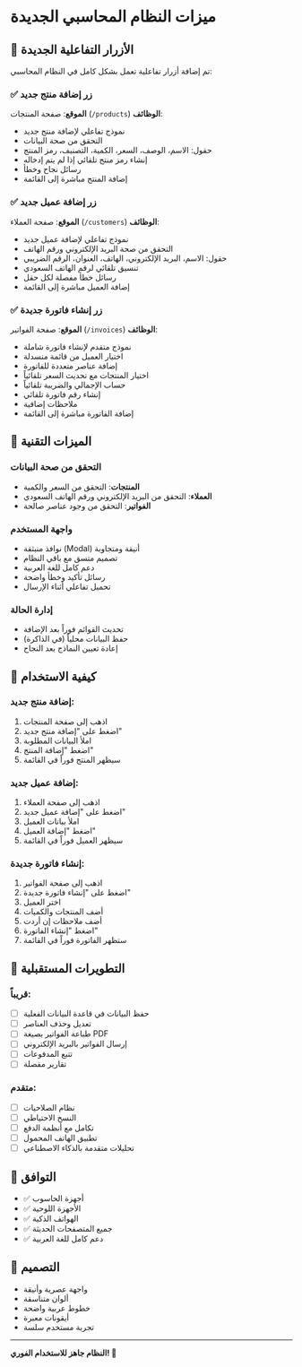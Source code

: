 # ميزات النظام المحاسبي الجديدة

## 🎉 الأزرار التفاعلية الجديدة

تم إضافة أزرار تفاعلية تعمل بشكل كامل في النظام المحاسبي:

### ✅ زر إضافة منتج جديد
**الموقع**: صفحة المنتجات (`/products`)
**الوظائف**:
- نموذج تفاعلي لإضافة منتج جديد
- التحقق من صحة البيانات
- حقول: الاسم، الوصف، السعر، الكمية، التصنيف، رمز المنتج
- إنشاء رمز منتج تلقائي إذا لم يتم إدخاله
- رسائل نجاح وخطأ
- إضافة المنتج مباشرة إلى القائمة

### ✅ زر إضافة عميل جديد
**الموقع**: صفحة العملاء (`/customers`)
**الوظائف**:
- نموذج تفاعلي لإضافة عميل جديد
- التحقق من صحة البريد الإلكتروني ورقم الهاتف
- حقول: الاسم، البريد الإلكتروني، الهاتف، العنوان، الرقم الضريبي
- تنسيق تلقائي لرقم الهاتف السعودي
- رسائل خطأ مفصلة لكل حقل
- إضافة العميل مباشرة إلى القائمة

### ✅ زر إنشاء فاتورة جديدة
**الموقع**: صفحة الفواتير (`/invoices`)
**الوظائف**:
- نموذج متقدم لإنشاء فاتورة شاملة
- اختيار العميل من قائمة منسدلة
- إضافة عناصر متعددة للفاتورة
- اختيار المنتجات مع تحديث السعر تلقائياً
- حساب الإجمالي والضريبة تلقائياً
- إنشاء رقم فاتورة تلقائي
- ملاحظات إضافية
- إضافة الفاتورة مباشرة إلى القائمة

## 🔧 الميزات التقنية

### التحقق من صحة البيانات
- **المنتجات**: التحقق من السعر والكمية
- **العملاء**: التحقق من البريد الإلكتروني ورقم الهاتف السعودي
- **الفواتير**: التحقق من وجود عناصر صالحة

### واجهة المستخدم
- نوافذ منبثقة (Modal) أنيقة ومتجاوبة
- تصميم متسق مع باقي النظام
- دعم كامل للغة العربية
- رسائل تأكيد وخطأ واضحة
- تحميل تفاعلي أثناء الإرسال

### إدارة الحالة
- تحديث القوائم فوراً بعد الإضافة
- حفظ البيانات محلياً (في الذاكرة)
- إعادة تعيين النماذج بعد النجاح

## 🎯 كيفية الاستخدام

### إضافة منتج جديد:
1. اذهب إلى صفحة المنتجات
2. اضغط على "إضافة منتج جديد"
3. املأ البيانات المطلوبة
4. اضغط "إضافة المنتج"
5. سيظهر المنتج فوراً في القائمة

### إضافة عميل جديد:
1. اذهب إلى صفحة العملاء
2. اضغط على "إضافة عميل جديد"
3. املأ بيانات العميل
4. اضغط "إضافة العميل"
5. سيظهر العميل فوراً في القائمة

### إنشاء فاتورة جديدة:
1. اذهب إلى صفحة الفواتير
2. اضغط على "إنشاء فاتورة جديدة"
3. اختر العميل
4. أضف المنتجات والكميات
5. أضف ملاحظات إن أردت
6. اضغط "إنشاء الفاتورة"
7. ستظهر الفاتورة فوراً في القائمة

## 🚀 التطويرات المستقبلية

### قريباً:
- [ ] حفظ البيانات في قاعدة البيانات الفعلية
- [ ] تعديل وحذف العناصر
- [ ] طباعة الفواتير بصيغة PDF
- [ ] إرسال الفواتير بالبريد الإلكتروني
- [ ] تتبع المدفوعات
- [ ] تقارير مفصلة

### متقدم:
- [ ] نظام الصلاحيات
- [ ] النسخ الاحتياطي
- [ ] تكامل مع أنظمة الدفع
- [ ] تطبيق الهاتف المحمول
- [ ] تحليلات متقدمة بالذكاء الاصطناعي

## 📱 التوافق

- ✅ أجهزة الحاسوب
- ✅ الأجهزة اللوحية
- ✅ الهواتف الذكية
- ✅ جميع المتصفحات الحديثة
- ✅ دعم كامل للغة العربية

## 🎨 التصميم

- واجهة عصرية وأنيقة
- ألوان متناسقة
- خطوط عربية واضحة
- أيقونات معبرة
- تجربة مستخدم سلسة

---

**النظام جاهز للاستخدام الفوري! 🎊**
